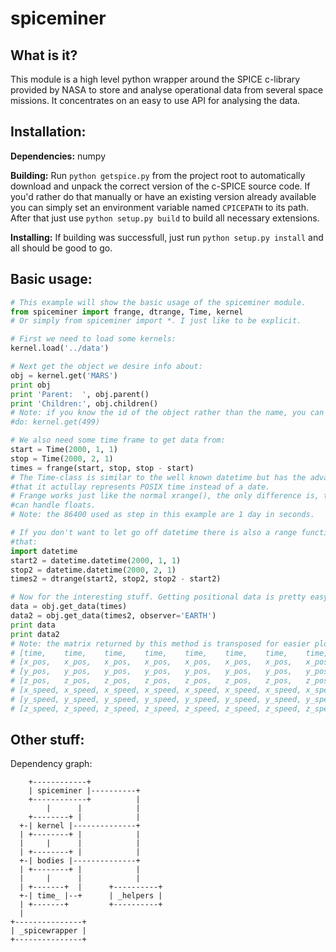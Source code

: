 spiceminer
==========

What is it?
-----------
This module is a high level python wrapper around the SPICE c-library provided by NASA to store and analyse operational data from several space missions. It concentrates on an easy to use API for analysing the data.

Installation:
-------------
**Dependencies:** numpy

**Building:** Run `python getspice.py` from the project root to automatically
download and unpack the correct version of the c-SPICE source code.
If you'd rather do that manually or have an existing version already available
you can simply set an environment variable named `CPICEPATH` to its path.
After that just use `python setup.py build` to build all necessary
extensions.

**Installing:** If building was successfull, just run `python setup.py install` and all should be good to go.

Basic usage:
------
```python
# This example will show the basic usage of the spiceminer module.
from spiceminer import frange, dtrange, Time, kernel
# Or simply from spiceminer import *. I just like to be explicit.

# First we need to load some kernels:
kernel.load('../data')

# Next get the object we desire info about:
obj = kernel.get('MARS')
print obj
print 'Parent:  ', obj.parent()
print 'Children:', obj.children()
# Note: if you know the id of the object rather than the name, you can also
#do: kernel.get(499)

# We also need some time frame to get data from:
start = Time(2000, 1, 1)
stop = Time(2000, 2, 1)
times = frange(start, stop, stop - start)
# The Time-class is similar to the well known datetime but has the advantage
#that it actullay represents POSIX time instead of a date.
# Frange works just like the normal xrange(), the only difference is, that it
#can handle floats.
# Note: the 86400 used as step in this example are 1 day in seconds.

# If you don't want to let go off datetime there is also a range function for
#that:
import datetime
start2 = datetime.datetime(2000, 1, 1)
stop2 = datetime.datetime(2000, 2, 1)
times2 = dtrange(start2, stop2, stop2 - start2)

# Now for the interesting stuff. Getting positional data is pretty easy:
data = obj.get_data(times)
data2 = obj.get_data(times2, observer='EARTH')
print data
print data2
# Note: the matrix returned by this method is transposed for easier plotting:
# [time,    time,    time,    time,    time,    time,    time,    time]
# [x_pos,   x_pos,   x_pos,   x_pos,   x_pos,   x_pos,   x_pos,   x_pos]
# [y_pos,   y_pos,   y_pos,   y_pos,   y_pos,   y_pos,   y_pos,   y_pos]
# [z_pos,   z_pos,   z_pos,   z_pos,   z_pos,   z_pos,   z_pos,   z_pos]
# [x_speed, x_speed, x_speed, x_speed, x_speed, x_speed, x_speed, x_speed]
# [y_speed, y_speed, y_speed, y_speed, y_speed, y_speed, y_speed, y_speed]
# [z_speed, z_speed, z_speed, z_speed, z_speed, z_speed, z_speed, z_speed]
```

Other stuff:
------------
Dependency graph:
```
    +------------+
    | spiceminer |----------+
    +------------+          |
        |      |            |
    +--------+ |            |
  +-| kernel |--------------+
  | +--------+ |            |
  |     |      |            |
  | +--------+ |            |
  +-| bodies |--------------+
  | +--------+ |            |
  |     |      |            |
  | +-------+  |      +----------+
  +-| time_ |--+      | _helpers |
  | +-------+         +----------+
  |
+---------------+
| _spicewrapper |
+---------------+
```
